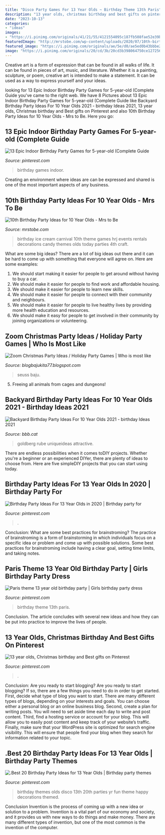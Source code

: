 ```yaml
---
title: "Disco Party Games For 13 Year Olds ~ Birthday Theme 13th Paris"
description: "13 year olds, christmas birthday and best gifts on pinterest"
date: "2023-10-13"
categories:
- "ideas"
images:
- "https://i.pinimg.com/originals/41/21/55/4121554095c187fb508fae52e39bbae8.jpg"
featuredImage: "http://mrstobe.com/wp-content/uploads/2020/07/10th-birthday-party-ideas-1529947081147458017.jpg"
featured_image: "https://i.pinimg.com/originals/ae/5e/d0/ae5ed0b43bbbe26d82b4188cceb4d355.jpg"
image: "https://i.pinimg.com/originals/20/cd/3b/20cd3b398064750ce127256edfd8eb75.jpg"
---
```



Creative art is a form of expression that can be found in all walks of life. It can be found in pieces of art, music, and literature. Whether it is a painting, sculpture, or poem, creative art is intended to make a statement. It can be used as a way to express yourself and your ideas.

	

		
looking for 13 Epic Indoor Birthday Party Games for 5-year-old (Complete Guide you've came to the right web. We have 8 Pictures about 13 Epic Indoor Birthday Party Games for 5-year-old (Complete Guide like Backyard Birthday Party Ideas For 10 Year Olds 2021 - birthday Ideas 2021, 13 year olds, Christmas birthday and Best gifts on Pinterest and also 10th Birthday Party Ideas for 10 Year Olds - Mrs to Be. Here you go:
		
    
## 13 Epic Indoor Birthday Party Games For 5-year-old (Complete Guide

<img loading=lazy src="https://i.pinimg.com/originals/ae/5e/d0/ae5ed0b43bbbe26d82b4188cceb4d355.jpg" onerror="this.onerror=null;this.src='https://tse2.mm.bing.net/th?id=OIP.8mnjYsuFJyze6uIGFFCGBQHaLH&amp;pid=15.1';" alt="13 Epic Indoor Birthday Party Games for 5-year-old (Complete Guide">

_Source: pinterest.com_

>birthday games indoor. 

	

Creating an environment where ideas are can be expressed and shared is one of the most important aspects of any business.

    
## 10th Birthday Party Ideas For 10 Year Olds - Mrs To Be

<img loading=lazy src="http://mrstobe.com/wp-content/uploads/2020/07/10th-birthday-party-ideas-1529947081147458017.jpg" onerror="this.onerror=null;this.src='https://tse3.mm.bing.net/th?id=OIP.Doe38vmgvd6KW-0Mc-YWqwHaKk&amp;pid=15.1';" alt="10th Birthday Party Ideas for 10 Year Olds - Mrs to Be">

_Source: mrstobe.com_

>birthday ice cream carnival 10th theme games hrj events rentals decorations candy themes olds today parties 4th craft. 

	

What are some big ideas?
There are a lot of big ideas out there and it can be hard to come up with something that everyone will agree on. Here are some examples:
1. We should start making it easier for people to get around without having to buy a car.
2. We should make it easier for people to find work and affordable housing.
3. We should make it easier for people to learn new skills.
4. We should make it easier for people to connect with their community and neighbours.
5. We should make it easier for people to live healthy lives by providing more health education and resources.
6. We should make it easy for people to get involved in their community by joining organizations or volunteering.

    
## Zoom Christmas Party Ideas / Holiday Party Games | Who Is Most Like

<img loading=lazy src="https://img0.etsystatic.com/129/2/11681371/il_570xN.906790616_ar3o.jpg" onerror="this.onerror=null;this.src='https://tse2.mm.bing.net/th?id=OIP.8hYEr5o_wiurDCsaOFBRQwHaJ4&amp;pid=15.1';" alt="Zoom Christmas Party Ideas / Holiday Party Games | Who is most like">

_Source: blogbajukita77.blogspot.com_

>seuss baju. 

	

5. Freeing all animals from cages and dungeons!

    
## Backyard Birthday Party Ideas For 10 Year Olds 2021 - Birthday Ideas 2021

<img loading=lazy src="https://i.pinimg.com/originals/20/cd/3b/20cd3b398064750ce127256edfd8eb75.jpg" onerror="this.onerror=null;this.src='https://tse4.mm.bing.net/th?id=OIP.vEv_mMhmptmxqSDAU01S1QHaFj&amp;pid=15.1';" alt="Backyard Birthday Party Ideas For 10 Year Olds 2021 - birthday Ideas 2021">

_Source: bbb.cat_

>goldberg rube uniqueideas attractive. 

	

There are endless possibilities when it comes toDIY projects. Whether you're a beginner or an experienced DIYer, there are plenty of ideas to choose from. Here are five simpleDIY projects that you can start using today.

    
## Birthday Party Ideas For 13 Year Olds In 2020 | Birthday Party For

<img loading=lazy src="https://i.pinimg.com/originals/41/21/55/4121554095c187fb508fae52e39bbae8.jpg" onerror="this.onerror=null;this.src='https://tse2.mm.bing.net/th?id=OIP.Uf10RC-0DRegf-cAUTSXZQHaJ3&amp;pid=15.1';" alt="Birthday Party Ideas For 13 Year Olds in 2020 | Birthday party for">

_Source: pinterest.com_

>. 

	

Conclusion: What are some best practices for brainstroming?
The practice of brainstroming is a form of brainstorming in which individuals focus on a specific idea or problem and come up with possible solutions. Some best practices for brainstroming include having a clear goal, setting time limits, and taking notes.

    
## Paris Theme 13 Year Old Birthday Party | Girls Birthday Party Dress

<img loading=lazy src="https://i.pinimg.com/originals/d0/4e/83/d04e83fd8ca010c96b6901175276ded4.jpg" onerror="this.onerror=null;this.src='https://tse3.mm.bing.net/th?id=OIP.Zz2dCf6SO4tuss5Q0DEGHAAAAA&amp;pid=15.1';" alt="Paris theme 13 year old birthday party | Girls birthday party dress">

_Source: pinterest.com_

>birthday theme 13th paris. 

	

Conclusion.
The article concludes with several new ideas and how they can be put into practice to improve the lives of people.

    
## 13 Year Olds, Christmas Birthday And Best Gifts On Pinterest

<img loading=lazy src="https://s-media-cache-ak0.pinimg.com/736x/9a/f1/3c/9af13c25763c9d88170f038ab44bcf3e.jpg" onerror="this.onerror=null;this.src='https://tse3.mm.bing.net/th?id=OIP.U8nbMqJ8lAJ8MxBM7GLGJgHaJB&amp;pid=15.1';" alt="13 year olds, Christmas birthday and Best gifts on Pinterest">

_Source: pinterest.com_

>. 

	

Conclusion: Are you ready to start blogging?
Are you ready to start blogging? If so, there are a few things you need to do in order to get started. First, decide what type of blog you want to start. There are many different types of blogs, depending on your interests and goals. You can choose either a personal blog or an online business blog. Second, create a plan for writing posts. You will need to set aside time each day to write and post content. Third, find a hosting service or account for your blog. This will allow you to easily post content and keep track of your website’s traffic. Finally, make sure that your WordPress site is optimized for search engine visibility. This will ensure that people find your blog when they search for information related to your topic.

    
## .Best 20 Birthday Party Ideas For 13 Year Olds | Birthday Party Themes

<img loading=lazy src="https://i.pinimg.com/736x/81/a9/fb/81a9fb49e74618c2519326ec0f7b31ed.jpg" onerror="this.onerror=null;this.src='https://tse2.mm.bing.net/th?id=OIP.03oY38V7q4V2TOlaV6x8QwHaJ3&amp;pid=15.1';" alt=".Best 20 Birthday Party Ideas for 13 Year Olds | Birthday party themes">

_Source: pinterest.com_

>birthday themes olds disco 13th 20th parties yr fun theme happy decorations themed. 

	

Conclusion
Invention is the process of coming up with a new idea or solution to a problem. Invention is a vital part of our economy and society, and it provides us with new ways to do things and make money. There are many different types of invention, but one of the most common is the invention of the computer.


